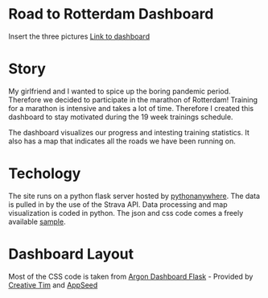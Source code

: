 # Road to Rotterdam Dashboard
Insert the three pictures
[Link to dashboard](http://bthewild.pythonanywhere.com/index)

# Story 
My girlfriend and I wanted to spice up the boring pandemic period. Therefore we decided to participate in the marathon of Rotterdam! 
Training for a marathon is intensive and takes a lot of time. Therefore I created this dashboard to stay motivated during the 19 week trainings schedule.

The dashboard visualizes our progress and intesting training statistics. It also has a map that indicates all the roads we have been running on. 

# Techology
The site runs on a python flask server hosted by [pythonanywhere](http://www.pythonanywhere.com). The data is pulled in by the use of the Strava API. 
Data processing and map visualization is coded in python. The json and css code comes a freely available [sample](https://www.creative-tim.com/). 

# Dashboard Layout
Most of the CSS code is taken from
[Argon Dashboard Flask](https://www.creative-tim.com/product/argon-dashboard-flask) - Provided by [Creative Tim](https://www.creative-tim.com/) and [AppSeed](https://appseed.us)
